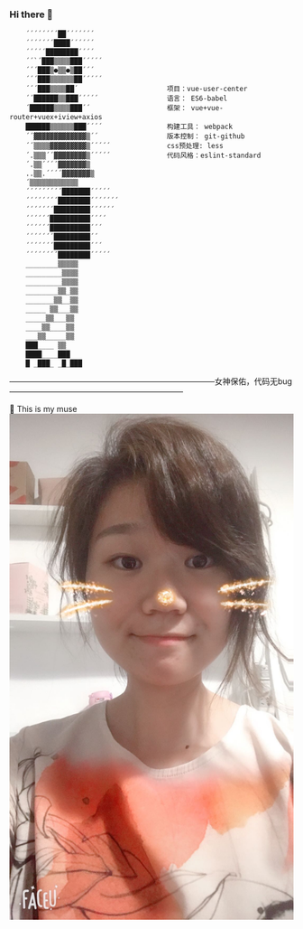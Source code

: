 ### Hi there 👋

<!--
**YealZoy/YealZoy** is a ✨ _special_ ✨ repository because its `README.md` (this file) appears on your GitHub profile.

Here are some ideas to get you started:

- 🔭 I’m currently working on ...
- 🌱 I’m currently learning ...
- 👯 I’m looking to collaborate on ...
- 🤔 I’m looking for help with ...
- 💬 Ask me about ...
- 📫 How to reach me: ...
- 😄 Pronouns: ...
- ⚡ Fun fact: ...
-->

                
        ´´´´´´´´██´´´´´´´
        ´´´´´´´████´´´´´´
        ´´´´´████████´´´´
        ´´`´███▒▒▒▒███´´´´´
        ´´´███▒●▒▒●▒██´´´
        ´´´███▒▒▒▒▒▒██´´´´´
        ´´´███▒▒▒▒██´                      项目：vue-user-center
        ´´██████▒▒███´´´´´                 语言： ES6-babel
        ´██████▒▒▒▒███´´                   框架： vue+vue-router+vuex+iview+axios
        ██████▒▒▒▒▒▒███´´´´                构建工具： webpack
        ´´▓▓▓▓▓▓▓▓▓▓▓▓▓▒´´                 版本控制： git-github
        ´´▒▒▒▒▓▓▓▓▓▓▓▓▓▒´´´´´              css预处理: less
        ´.▒▒▒´´▓▓▓▓▓▓▓▓▒´´´´´              代码风格：eslint-standard
        ´.▒▒´´´´▓▓▓▓▓▓▓▒                   
        ..▒▒.´´´´▓▓▓▓▓▓▓▒                  
        ´▒▒▒▒▒▒▒▒▒▒▒▒                      
        ´´´´´´´´´███████´´´´´              
        ´´´´´´´´████████´´´´´´´
        ´´´´´´´█████████´´´´´´
        ´´´´´´██████████´´´´             
        ´´´´´´██████████´´´                     
        ´´´´´´´█████████´´
        ´´´´´´´█████████´´´
        ´´´´´´´´████████´´´´´
        ________▒▒▒▒▒
        _________▒▒▒▒
        _________▒▒▒▒
        ________▒▒_▒▒
        _______▒▒__▒▒
        _____ ▒▒___▒▒
        _____▒▒___▒▒
        ____▒▒____▒▒
        ___▒▒_____▒▒
        ███____ ▒▒
        ████____███
        █ _███_ _█_███
——————————————————————————女神保佑，代码无bug——————————————————————  

🤔 This is my muse
![muse](./muse.jpg)
